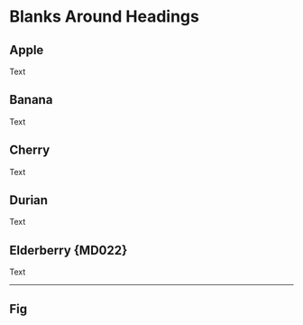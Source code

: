 # Blanks Around Headings

## Apple

Text
## Banana

Text

## Cherry

Text


## Durian ##

Text

Elderberry {MD022}
------------------
Text

---
## Fig

<!-- markdownlint-configure-file {
  "heading-style": false,
  "no-multiple-blanks": false,
  "blanks-around-headings": {
    "lines_above": -1,
    "lines_below": 1
  }
} -->
